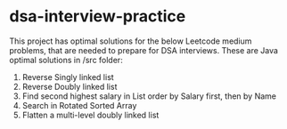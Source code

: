 # dsa-interview-practice
This project has optimal solutions for the below Leetcode medium problems, that are needed to prepare for DSA interviews.
These are Java optimal solutions in /src folder:

1. Reverse Singly linked list
2. Reverse Doubly linked list
3. Find second highest salary in List<Person> order by Salary first, then by Name
4. Search in Rotated Sorted Array
5. Flatten a multi-level doubly linked list
